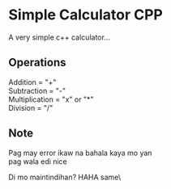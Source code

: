 # Simple Calculator CPP
A very simple c++ calculator...

## Operations
Addition = "+"\
Subtraction = "-"\
Multiplication = "x" or "*"\
Division = "/"

## Note
Pag may error ikaw na bahala kaya mo yan\
pag wala edi nice

Di mo maintindihan? HAHA same\
